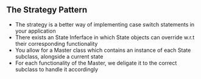 <h2> The Strategy Pattern</h2>

<ul>

<li> The strategy is a better way of implementing case switch statements in your application</li> 
<li> There exists an State Inferface in which State objects can override w.r.t their corresponding functionality</li>
<li> You allow for a Master class which contains an instance of each State subclass, alongside a current state</li>
<li> For each functionality of the Master, we deligate it to the correct subclass to handle it accordingly</li>
</ul>
